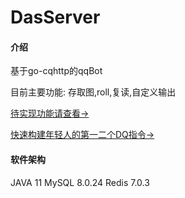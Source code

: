 # DasServer

#### 介绍

基于go-cqhttp的qqBot

目前主要功能: 存取图,roll,复读,自定义输出

[待实现功能请查看->](https://gitee.com/dasoopsnicole/dasServer/blob/master/todo.md)

[快速构建年轻人的第一二个DQ指令->](https://gitee.com/dasoopsnicole/dasServer/wikis/%E6%9E%84%E5%BB%BA%E5%B9%B4%E8%BD%BB%E4%BA%BA%E7%9A%84%E7%AC%AC%E4%B8%80%E4%BA%8C%E4%B8%AADQ?sort_id=6446797)

#### 软件架构

JAVA 11 MySQL 8.0.24 Redis 7.0.3

